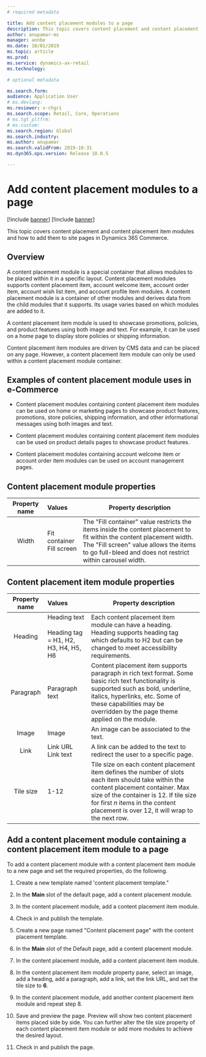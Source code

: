 ```yaml
---
# required metadata

title: Add content placement modules to a page
description: This topic covers content placement and content placement item modules and how to add them to site pages in Dynamics 365 Commerce.
author: anupamar-ms
manager: annbe
ms.date: 10/01/2019
ms.topic: article
ms.prod: 
ms.service: dynamics-ax-retail
ms.technology: 

# optional metadata

ms.search.form:  
audience: Application User
# ms.devlang: 
ms.reviewer: v-chgri
ms.search.scope: Retail, Core, Operations
# ms.tgt_pltfrm: 
# ms.custom: 
ms.search.region: Global
ms.search.industry: 
ms.author: anupamar
ms.search.validFrom: 2019-10-31
ms.dyn365.ops.version: Release 10.0.5

---
```

# Add content placement modules to a page

[!include [banner](../includes/preview-banner.md)]
[!include [banner](../includes/banner.md)]

This topic covers content placement and content placement item modules and how to add them to site pages in Dynamics 365 Commerce.

## Overview

A content placement module is a special container that allows modules to be placed within it in a specific layout. Content placement modules supports content placement item, account welcome item, account order item, account wish list item, and account profile item modules. A content placement module is a container of other modules and derives data from the child modules that it supports. Its usage varies based on which modules are added to it.

A content placement item module is used to showcase promotions, policies, and product features using both image and text. For example, it can be used on a home page to display store policies or shipping information. 

Content placement item modules are driven by CMS data and can be placed on any page. However, a content placement item module can only be used within a content placement module container. 

## Examples of content placement module uses in e-Commerce

* Content placement modules containing content placement item modules can be used on home or marketing pages to showcase product features, promotions, store policies, shipping information, and other informational messages using both images and text.

* Content placement modules containing content placement item modules can be used on product details pages to showcase product features.

* Content placement modules containing account welcome item or account order item modules can be used on account management pages.

## Content placement module properties

| Property name | Values                                                    | Property description                                         |
| :-----------: | :-------------------------------------------------------- | ------------------------------------------------------------ |
|     Width     | Fit container<br />Fill screen                            | The "Fill container" value restricts the items inside the content placement to fit within the content placement width.<br/>The "Fill screen" value allows the items to go full-bleed and does not restrict within carousel width. |

## Content placement item module properties

| Property name | Values                                                       | Property description                                         |
| :-----------: | :----------------------------------------------------------- | ------------------------------------------------------------ |
|    Heading    | Heading text<br /><br />Heading tag = H1, H2, H3, H4, H5, H6 | Each content placement item module can have a heading. Heading   supports heading tag which defaults to H2 but can be changed to meet   accessibility requirements. |
|   Paragraph   | Paragraph text                                               | Content placement item supports paragraph in rich text format. Some   basic rich text functionality is supported such as bold, underline, italics, hyperlinks, etc. Some of these capabilities may be overridden by the page theme applied on the module. |
|     Image     | Image                                                        | An image can be associated to the text.                      |
|     Link      | Link URL <br />Link text                                     | A link can be added to the text to redirect the user to a specific page. |
|   Tile size   | 1-12                                                         | Tile size on each content placement item defines the number of slots each item should take within the content placement container. Max size of the container is 12. If tile size for first *n* items in the content placement is over 12, it will wrap to the next row. |

 

## Add a content placement module containing a content placement item module to a page  

To add a content placement module with a content placement item module to a new page and set the required properties, do the following. 

1. Create a new template named 'content placement template."

1. In the **Main** slot of the default page, add a content placement module. 

1. In the content placement module, add a content placement item module.

1. Check in and publish the template. 

1. Create a new page named "Content placement page" with the content placement template.

1. In the **Main** slot of the Default page, add a content placement module.

1. In the content placement module, add a content placement item module.

1. In the content placement item module property pane, select an image, add a heading, add a paragraph, add a link, set the link URL, and set the tile size  to **6**.

1. In the content placement module, add another content placement item module and repeat step 8.

1. Save and preview the page. Preview will show two content placement items placed side by side. You can further alter the tile size property of each content placement item module or add more modules to achieve the desired layout. 

1. Check in and publish the page. 
